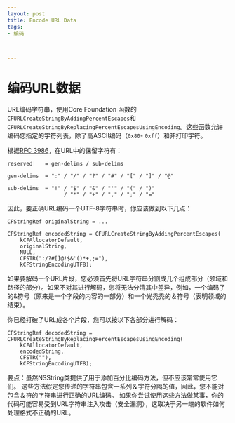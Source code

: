 ```yaml
---
layout: post
title: Encode URL Data
tags: 
- 编码



---
```


# 编码URL数据

URL编码字符串，使用Core Foundation 函数的`CFURLCreateStringByAddingPercentEscapes`和`CFURLCreateStringByReplacingPercentEscapesUsingEncoding`。这些函数允许编码您指定的字符列表，除了高ASCII编码（`0x80`- `0xff`）和非打印字符。

根据[RFC 3986](http://tools.ietf.org/html/rfc3986)，在URL中的保留字符有：

```
reserved    = gen-delims / sub-delims
 
gen-delims  = ":" / "/" / "?" / "#" / "[" / "]" / "@"
 
sub-delims  = "!" / "$" / "&" / "'" / "(" / ")"
                  / "*" / "+" / "," / ";" / "="
```



因此，要正确URL编码一个UTF-8字符串时，你应该做到以下几点：

```
CFStringRef originalString = ...
 
CFStringRef encodedString = CFURLCreateStringByAddingPercentEscapes(
    kCFAllocatorDefault,
    originalString,
    NULL,
    CFSTR(":/?#[]@!$&'()*+,;="),
    kCFStringEncodingUTF8);
```



如果要解码一个URL片段，您必须首先将URL字符串分割成几个组成部分（领域和路径的部分）。如果不对其进行解码，您将无法分清其中差异，例如，一个编码了的&符号（原来是一个字段的内容的一部分）和一个光秃秃的＆符号（表明领域的结束）。

你已经打破了URL成各个片段，您可以按以下各部分进行解码：

```
CFStringRef decodedString = CFURLCreateStringByReplacingPercentEscapesUsingEncoding(
    kCFAllocatorDefault,
    encodedString,
    CFSTR(""),
    kCFStringEncodingUTF8);
```

要点：虽然NSString类提供了用于添加百分比编码方法，但不应该常常使用它们。 这些方法假定您传递的字符串包含一系列＆字符分隔的值，因此，您不能对包含＆符的字符串进行正确的URL编码。 如果你尝试使用这些方法做某事，你的代码可能容易受到URL字符串注入攻击（安全漏洞），这取决于另一端的软件如何处理格式不正确的URL。